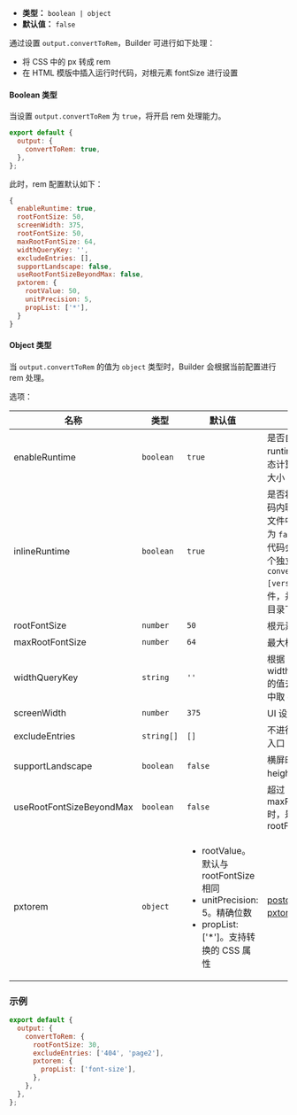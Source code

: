 - **类型：** `boolean | object`
- **默认值：** `false`

通过设置 `output.convertToRem`，Builder 可进行如下处理：

- 将 CSS 中的 px 转成 rem
- 在 HTML 模版中插入运行时代码，对根元素 fontSize 进行设置

#### Boolean 类型

当设置 `output.convertToRem` 为 `true`，将开启 rem 处理能力。

```js
export default {
  output: {
    convertToRem: true,
  },
};
```

此时，rem 配置默认如下：

```js
{
  enableRuntime: true,
  rootFontSize: 50,
  screenWidth: 375,
  rootFontSize: 50,
  maxRootFontSize: 64,
  widthQueryKey: '',
  excludeEntries: [],
  supportLandscape: false,
  useRootFontSizeBeyondMax: false,
  pxtorem: {
    rootValue: 50,
    unitPrecision: 5,
    propList: ['*'],
  }
}
```

#### Object 类型

当 `output.convertToRem` 的值为 `object` 类型时，Builder 会根据当前配置进行 rem 处理。

选项：

| 名称                     | 类型       | 默认值                                                                                                                                  | 描述                                                                                                                                          |
| ------------------------ | ---------- | --------------------------------------------------------------------------------------------------------------------------------------- | --------------------------------------------------------------------------------------------------------------------------------------------- |
| enableRuntime            | `boolean`  | `true`                                                                                                                                  | 是否自动生成 runtime 代码来动态计算根元素字体大小                                                                                             |
| inlineRuntime            | `boolean`  | `true`                                                                                                                                  | 是否将 runtime 代码内联到 HTML 文件中。如果设置为 `false`，运行时代码会被抽取为一个独立的 `convert-rem.[version].js` 文件，并输出到产物目录下 |
| rootFontSize             | `number`   | `50`                                                                                                                                    | 根元素字体值                                                                                                                                  |
| maxRootFontSize          | `number`   | `64`                                                                                                                                    | 最大根元素字体值                                                                                                                              |
| widthQueryKey            | `string`   | `'' `                                                                                                                                   | 根据 widthQueryKey 的值去 url query 中取 client width                                                                                         |
| screenWidth              | `number`   | `375`                                                                                                                                   | UI 设计图宽度                                                                                                                                 |
| excludeEntries           | `string[]` | `[]`                                                                                                                                    | 不进行调整的页面入口                                                                                                                          |
| supportLandscape         | `boolean`  | `false`                                                                                                                                 | 横屏时使用 height 计算 rem                                                                                                                    |
| useRootFontSizeBeyondMax | `boolean`  | `false`                                                                                                                                 | 超过 maxRootFontSize 时，是否使用 rootFontSize                                                                                                |
| pxtorem                  | `object`   | <ul><li>rootValue。默认与 rootFontSize 相同 </li><li>unitPrecision: 5。精确位数 </li><li>propList: ['*']。支持转换的 CSS 属性</li></ul> | [postcss-pxtorem](https://github.com/cuth/postcss-pxtorem#options) 插件属性                                                                   |

### 示例

```js
export default {
  output: {
    convertToRem: {
      rootFontSize: 30,
      excludeEntries: ['404', 'page2'],
      pxtorem: {
        propList: ['font-size'],
      },
    },
  },
};
```
